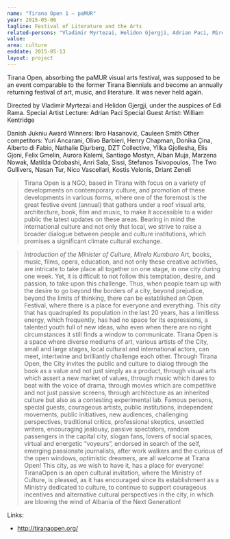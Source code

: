 ```yaml
---
name: "Tirana Open 1 – paMUR"
year: 2015-05-06
tagline: Festival of Literature and the Arts
related-persons: "Vladimir Myrtezai, Helidon Gjergji, Adrian Paci, Mirela Kumbaro, Ibro Hasanović, Cauleen Smith, Alban Muja, Anri Sala, Driant Zeneli, Matilda Odobashi, Mirela Kumbaro, Edi Rama, Yllka Gjollesha"
value:
area: culture
enddate: 2015-05-13
layout: project
---
```


Tirana Open, absorbing the paMUR visual arts festival, was supposed to be an event comparable to the former Tirana Biennials and become an annually returning festival of art, music, and literature. It was never held again.

Directed by Vladimir Myrtezai and Helidon Gjergji, under the auspices of Edi Rama.
Special Artist Lecture: Adrian Paci
Special Guest Artist: William Kentridge

Danish Jukniu Award
Winners: Ibro Hasanović, Cauleen Smith
Other competitors: Yuri Ancarani, Olivo Barbieri, Henry Chapman, Donika Çina, Alberto di Fabio, Nathalie Djurberg, DZT Collective, Yllka Gjollesha, Elis Gjoni, Felix Gmelin, Aurora Kalemi, Santiago Mostyn, Alban Muja, Marzena Nowak, Matilda Odobashi, Anri Sala, Sissi, Stefanos Tsivopoulos, The Two Gullivers, Nasan Tur, Nico Vascellari, Kostis Velonis, Driant Zeneli


>Tirana Open is a NGO, based in Tirana with focus on a variety of developments on contemporary culture, and promotion of these developments in various forms, where one of the foremost is the great festive event (annual) that gathers under a roof visual arts, architecture, book, film and music, to make it accessible to a wider public the latest updates on these areas.
Bearing in mind the international culture and not only that local, we strive to raise a broader dialogue between people and culture institutions, which promises a significant climate cultural exchange.

>*Introduction of the Minister of Culture, Mirela Kumbaro*
Art, books, music, films, opera, education, and not only these creative activities, are intricate to take place all together on one stage, in one city during one week.
Yet, it is difficult to not follow this temptation, desire, and passion, to take upon this challenge.
Thus, when people team up with the desire to go beyond the borders of a city, beyond prejudice, beyond the limits of thinking, there can be established an Open Festival, where there is a place for everyone and everything.
This city that has quadrupled its population in the last 20 years, has a limitless energy, which frequently, has had no space for its expressions, a talented youth full of new ideas, who even when there are no right circumstances it still finds a window to communicate.
Tirana Open is a space where diverse mediums of art, various artists of the City, small and large stages, local cultural and international actors, can meet, intertwine and brilliantly challenge each other.
Through Tirana Open, the City invites the public and culture to dialog through the book as a value and not just simply as a product, through visual arts which assert a new market of values, through music which dares to beat with the voice of drama, through movies which are competitive and not just passive screens, through architecture as an inherited culture but also as a contesting experimental lab.
Famous persons, special guests, courageous artists, public institutions, independent movements, public initiatives, new audiences, challenging perspectives, traditional critics, professional skeptics, unsettled writers, encouraging  jealousy, passive spectators, random passengers in the capital city, slogan fans, lovers of social spaces, virtual and energetic “voyeurs”, endorsed in search of the self, emerging passionate journalists, after work walkers and the curious of the open windows, optimistic dreamers, are all welcome at Tirana Open!
This city, as we wish to have it, has a place for everyone! TiranaOpen is an open cultural invitation, where the Ministry of Culture, is pleased, as it has encouraged since its establishment as a Ministry dedicated to culture, to continue to support courageous incentives and alternative cultural perspectives in the city, in which are blowing the wind of Albania of the Next Generation!

Links:
* <http://tiranaopen.org/>
